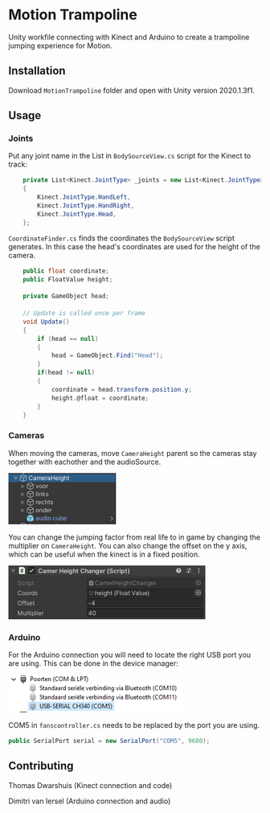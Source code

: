 # Motion Trampoline

Unity workfile connecting with Kinect and Arduino to create a trampoline jumping experience for Motion.

## Installation

Download `MotionTrampoline` folder and open with Unity version 2020.1.3f1.

## Usage

### Joints
Put any joint name in the List in `BodySourceView.cs` script for the Kinect to track:

```C#
    private List<Kinect.JointType> _joints = new List<Kinect.JointType>
    {
        Kinect.JointType.HandLeft,
        Kinect.JointType.HandRight,
        Kinect.JointType.Head,
    };
```

`CoordinateFinder.cs` finds the coordinates the `BodySourceView` script generates. In this case the head's coordinates are used for the height of the camera.
```C#
    public float coordinate;
    public FloatValue height;

    private GameObject head;

    // Update is called once per frame
    void Update()
    {
        if (head == null)
        {
            head = GameObject.Find("Head");
        }
        if(head != null)
        {
            coordinate = head.transform.position.y;
            height.@float = coordinate;
        }
    }
```

### Cameras

When moving the cameras, move `CameraHeight` parent so the cameras stay together with eachother and the audioSource.

![cameraToMove](ReadmeImages/camerasreadme.PNG)

You can change the jumping factor from real life to in game by changing the multiplier on `CameraHeight`. You can also change the offset on the y axis, which can be useful when the kinect is in a fixed position.

![cameraSettings](ReadmeImages/camerasettingsreadme.PNG)

### Arduino

For the Arduino connection you will need to locate the right USB port you are using. This can be done in the device manager:

![USBPort](ReadmeImages/portreadme.PNG)

COM5 in `fanscontroller.cs` needs to be replaced by the port you are using.
```C#
public SerialPort serial = new SerialPort("COM5", 9600);
```

## Contributing
Thomas Dwarshuis (Kinect connection and code)

Dimitri van Iersel (Arduino connection and audio)
